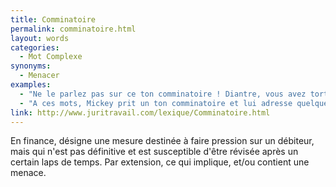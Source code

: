 ```yaml
---
title: Comminatoire
permalink: comminatoire.html
layout: words
categories:
  - Mot Complexe
synonyms:
  - Menacer
examples:
  - "Ne le parlez pas sur ce ton comminatoire ! Diantre, vous avez tort, un point c'est tout..."
  - "A ces mots, Mickey prit un ton comminatoire et lui adresse quelques privautés (cf les Histoires)"
link: http://www.juritravail.com/lexique/Comminatoire.html
---
```


En finance, désigne une mesure destinée à faire pression sur un débiteur, mais qui n'est pas définitive et est susceptible d'être révisée après un certain laps de temps.
Par extension, ce qui implique, et/ou contient une menace. 
